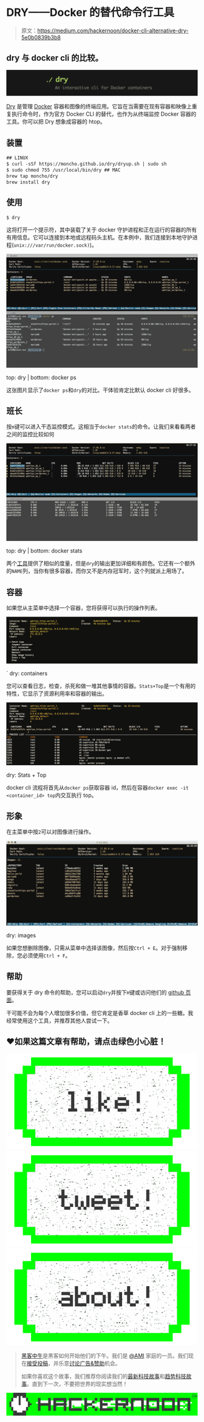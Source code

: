 # DRY——Docker 的替代命令行工具

> 原文：<https://medium.com/hackernoon/docker-cli-alternative-dry-5e0b0839b3b8>

## **dry 与 docker cli 的比较。**

![](img/fd518e69d052d3526a5e0b2d03dee4bd.png)

[Dry](https://moncho.github.io/dry/) 是管理 [Docker](https://hackernoon.com/tagged/docker) 容器和图像的终端应用。它旨在当需要在现有容器和映像上重复执行命令时，作为官方 Docker CLI 的替代，也作为从终端监控 Docker 容器的工具。你可以把 Dry 想象成容器的 htop。

## 装置

```
## LINUX
$ curl -sSf https://moncho.github.io/dry/dryup.sh | sudo sh
$ sudo chmod 755 /usr/local/bin/dry ## MAC
brew tap moncho/dry
brew install dry
```

## 使用

```
$ dry
```

这将打开一个提示符，其中装载了关于 docker 守护进程和正在运行的容器的所有有用信息。它可以连接到本地或远程码头主机。在本例中，我们连接到本地守护进程(`unix:///var/run/docker.sock)`)。

![](img/ce4b2a4ee91b1e3f220756ef46024c4f.png)

top: dry | bottom: docker ps

这张图片显示了`docker ps`和`dry`的对比。干体验肯定比默认 docker cli 好很多。

## 班长

按`m`键可以进入干态监控模式。这相当于`docker stats`的命令。让我们来看看两者之间的监控比较如何

![](img/309d117938580317cec590ab9fb7ce82.png)

top: dry | bottom: docker stats

两个[工具](https://hackernoon.com/tagged/tools)提供了相似的度量，但是`dry`的输出更加详细和有颜色。它还有一个额外的`NAME`列，当你有很多容器，而你又不是内存冠军时，这个列就派上用场了。

## 容器

如果您从主菜单中选择一个容器，您将获得可以执行的操作列表。

![](img/b3cb5458d52b6dfdfb2b2e395ee8f473.png)

` dry: containers

您可以查看日志，检查，杀死和做一堆其他事情的容器。`Stats+Top`是一个有用的特性，它显示了资源利用率和容器的输出。

![](img/a97a1990d175411f226eca081543da04.png)

dry: Stats + Top

docker cli 流程将首先从`docker ps`获取容器 id，然后在容器`docker exec -it <container_id> top`内交互执行 top。

## 形象

在主菜单中按`2`可以对图像进行操作。

![](img/da9123fb7537ea87aaf1bb3a0c34f78c.png)

dry: images

如果您想删除图像，只需从菜单中选择该图像，然后按`Ctrl + E`。对于强制移除，您必须使用`Ctrl + F`。

## 帮助

要获得关于 dry 命令的帮助，您可以启动`dry`并按下`H`键或访问他们的 [github 页面](https://github.com/moncho/dry)。

干可能不会为每个人增加很多价值，但它肯定是香草 docker cli 上的一些糖。我经常使用这个工具，并推荐其他人尝试一下。

## ❤如果这篇文章有帮助，请点击绿色小心脏！

[![](img/50ef4044ecd4e250b5d50f368b775d38.png)](http://bit.ly/HackernoonFB)[![](img/979d9a46439d5aebbdcdca574e21dc81.png)](https://goo.gl/k7XYbx)[![](img/2930ba6bd2c12218fdbbf7e02c8746ff.png)](https://goo.gl/4ofytp)

> [黑客中午](http://bit.ly/Hackernoon)是黑客如何开始他们的下午。我们是 [@AMI](http://bit.ly/atAMIatAMI) 家庭的一员。我们现在[接受投稿](http://bit.ly/hackernoonsubmission)，并乐意[讨论广告&赞助](mailto:partners@amipublications.com)机会。
> 
> 如果你喜欢这个故事，我们推荐你阅读我们的[最新科技故事](http://bit.ly/hackernoonlatestt)和[趋势科技故事](https://hackernoon.com/trending)。直到下一次，不要把世界的现实想当然！

![](img/be0ca55ba73a573dce11effb2ee80d56.png)